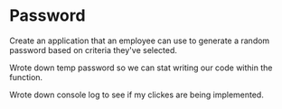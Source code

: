# Password
Create an application that an employee can use to generate a random password based on criteria they've selected.

Wrote down temp password so we can stat writing our code within the function.

Wrote down console log to see if my clickes are being implemented. 